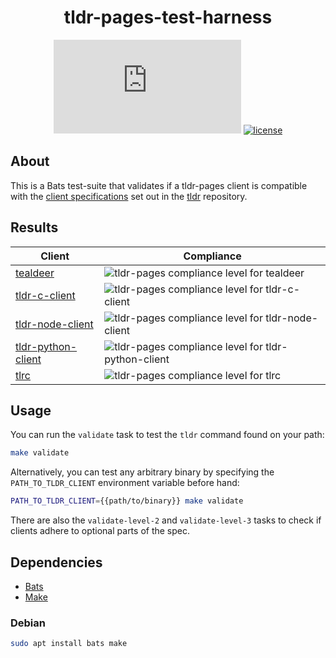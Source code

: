 <div align="center">
  <h1>tldr-pages-test-harness</h1>

[![Matrix chat][matrix-image]][matrix-url]
[![license][license-image]][license-url]

[matrix-url]: https://matrix.to/#/#tldr-pages:matrix.org
[matrix-image]: https://img.shields.io/matrix/tldr-pages:matrix.org?label=Chat+on+Matrix
[license-url]: https://github.com/tldr-pages/tldr-translation-pairs-gen/blob/main/LICENSE
[license-image]: https://img.shields.io/badge/license-MIT-blue.svg?label=License
</div>

## About

This is a Bats test-suite that validates if a tldr-pages client is compatible with the [client specifications](https://github.com/tldr-pages/tldr/blob/main/CLIENT-SPECIFICATION.md) set out in the [tldr](https://github.com/tldr-pages/tldr) repository.

## Results

| Client | Compliance |
|---|---|
| [tealdeer](https://github.com/dbrgn/tealdeer) | ![tldr-pages compliance level for tealdeer](https://SethFalco.github.io/tldr-pages-test-harness/tealdeer.png) |
| [tldr-c-client](https://github.com/tldr-pages/tldr-c-client) | ![tldr-pages compliance level for tldr-c-client](https://SethFalco.github.io/tldr-pages-test-harness/tldr-c-client.png) |
| [tldr-node-client](https://github.com/tldr-pages/tldr-node-client) | ![tldr-pages compliance level for tldr-node-client](https://SethFalco.github.io/tldr-pages-test-harness/tldr-node-client.png) |
| [tldr-python-client](https://github.com/tldr-pages/tldr-python-client) | ![tldr-pages compliance level for tldr-python-client](https://SethFalco.github.io/tldr-pages-test-harness/tldr-python-client.png) |
| [tlrc](https://github.com/tldr-pages/tlrc) | ![tldr-pages compliance level for tlrc](https://SethFalco.github.io/tldr-pages-test-harness/tlrc.png) |

## Usage

You can run the `validate` task to test the `tldr` command found on your path:

```sh
make validate
```

Alternatively, you can test any arbitrary binary by specifying the `PATH_TO_TLDR_CLIENT` environment variable before hand:

```sh
PATH_TO_TLDR_CLIENT={{path/to/binary}} make validate
```

There are also the `validate-level-2` and `validate-level-3` tasks to check if clients adhere to optional parts of the spec.

## Dependencies

* [Bats](https://github.com/bats-core/bats-core)
* [Make](https://www.gnu.org/software/make/)

### Debian

```sh
sudo apt install bats make
```
